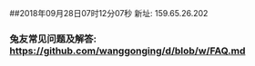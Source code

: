 ##2018年09月28日07时12分07秒 新址: 159.65.26.202
### 兔友常见问题及解答: https://github.com/wanggonging/d/blob/w/FAQ.md
